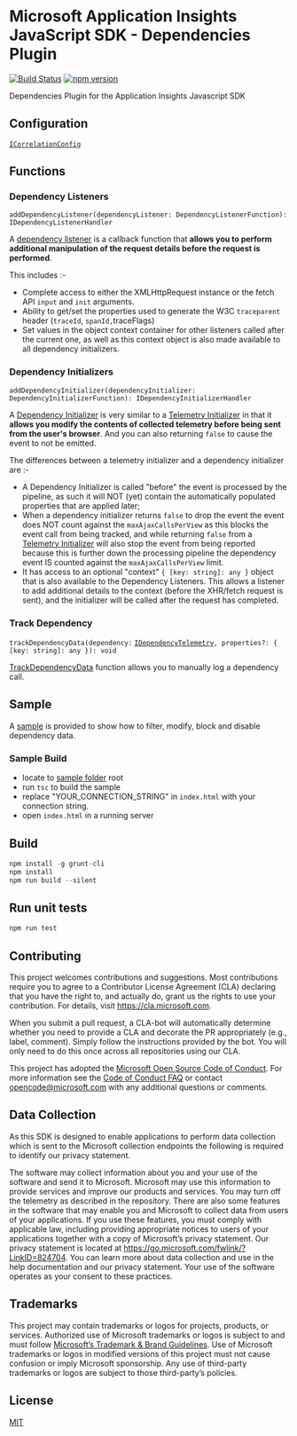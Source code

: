# Microsoft Application Insights JavaScript SDK - Dependencies Plugin

[![Build Status](https://travis-ci.org/microsoft/ApplicationInsights-JS.svg?branch=master)](https://travis-ci.org/microsoft/ApplicationInsights-JS)
[![npm version](https://badge.fury.io/js/%40microsoft%2Fapplicationinsights-dependencies-js.svg)](https://badge.fury.io/js/%40microsoft%2Fapplicationinsights-dependencies-js)

Dependencies Plugin for the Application Insights Javascript SDK

## Configuration

[`ICorrelationConfig`](../../shared/AppInsightsCommon/src/Interfaces/ICorrelationConfig.ts)

## Functions

### Dependency Listeners

`addDependencyListener(dependencyListener: DependencyListenerFunction): IDependencyListenerHandler`

A [dependency listener](../../API-reference.md#adddependencylistener) is a callback function that **allows you to perform additional manipulation of the request details before the request is performed**.

This includes :-

- Complete access to either the XMLHttpRequest instance or the fetch API `input` and `init` arguments.
- Ability to get/set the properties used to generate the W3C `traceparent` header (`traceId`, `spanId,`traceFlags)
- Set values in the object context container for other listeners called after the current one, as well as this context object is also made available to all dependency initializers.

### Dependency Initializers

`addDependencyInitializer(dependencyInitializer: DependencyInitializerFunction): IDependencyInitializerHandler`

A [Dependency Initializer](../../API-reference.md#adddependencyinitializer)  is very similar to a [Telemetry Initializer](https://github.com/Microsoft/ApplicationInsights-JS#telemetry-initializers) in that it **allows you modify the contents of collected telemetry before being sent from the user's browser**. And you can also returning `false` to cause the event to not be emitted.

The differences between a telemetry initializer and a dependency initializer are :-

- A Dependency Initializer is called "before" the event is processed by the pipeline, as such it will NOT (yet) contain the automatically populated properties that are applied later;
- When a dependency initializer returns `false` to drop the event the event does NOT count against the `maxAjaxCallsPerView` as this blocks the event call from being tracked, and while returning `false` from a [Telemetry Initializer](https://github.com/Microsoft/ApplicationInsights-JS#telemetry-initializers) will also stop the event from being reported because this is further down the processing pipeline the dependency event IS counted against the `maxAjaxCallsPerView` limit.
- It has access to an optional "context" `{ [key: string]: any }` object that is also available to the Dependency Listeners. This allows a listener to add additional details to the context (before the XHR/fetch request is sent), and the initializer will be called after the request has completed.

### Track Dependency

`trackDependencyData(dependency:` [`IDependencyTelemetry`](../../API-reference.md#IDe)`, properties?: { [key: string]: any }): void`

[TrackDependencyData](../../API-reference.md###IDependencyTelemetry) function allows you to manually log a dependency call.

## Sample

A [sample](./example/) is provided to show how to filter, modify, block and disable dependency data.

### Sample Build

- locate to [sample folder](./example/) root
- run `tsc` to build the sample
- replace "YOUR_CONNECTION_STRING" in `index.html` with your connection string.
- open `index.html` in a running server

## Build

``` javascript
npm install -g grunt-cli
npm install
npm run build --silent
```

## Run unit tests

```javascript
npm run test
```

## Contributing

This project welcomes contributions and suggestions. Most contributions require you to
agree to a Contributor License Agreement (CLA) declaring that you have the right to,
and actually do, grant us the rights to use your contribution. For details, visit
<https://cla.microsoft.com>.

When you submit a pull request, a CLA-bot will automatically determine whether you need
to provide a CLA and decorate the PR appropriately (e.g., label, comment). Simply follow the
instructions provided by the bot. You will only need to do this once across all repositories using our CLA.

This project has adopted the [Microsoft Open Source Code of Conduct](https://opensource.microsoft.com/codeofconduct/).
For more information see the [Code of Conduct FAQ](https://opensource.microsoft.com/codeofconduct/faq/)
or contact [opencode@microsoft.com](mailto:opencode@microsoft.com) with any additional questions or comments.

## Data Collection

As this SDK is designed to enable applications to perform data collection which is sent to the Microsoft collection endpoints the following is required to identify our privacy statement.

The software may collect information about you and your use of the software and send it to Microsoft. Microsoft may use this information to provide services and improve our products and services. You may turn off the telemetry as described in the repository. There are also some features in the software that may enable you and Microsoft to collect data from users of your applications. If you use these features, you must comply with applicable law, including providing appropriate notices to users of your applications together with a copy of Microsoft’s privacy statement. Our privacy statement is located at <https://go.microsoft.com/fwlink/?LinkID=824704>. You can learn more about data collection and use in the help documentation and our privacy statement. Your use of the software operates as your consent to these practices.

## Trademarks

This project may contain trademarks or logos for projects, products, or services. Authorized use of Microsoft trademarks or logos is subject to and must follow [Microsoft’s Trademark & Brand Guidelines](https://www.microsoft.com/en-us/legal/intellectualproperty/trademarks/usage/general). Use of Microsoft trademarks or logos in modified versions of this project must not cause confusion or imply Microsoft sponsorship. Any use of third-party trademarks or logos are subject to those third-party’s policies.

## License

[MIT](LICENSE)
